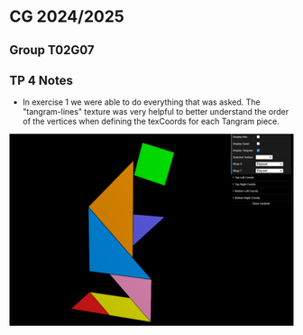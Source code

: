 # CG 2024/2025

## Group T02G07

## TP 4 Notes

- In exercise 1 we were able to do everything that was asked. The "tangram-lines" texture was very helpful to better understand the order of the vertices when defining the texCoords for each Tangram piece.

![Screenshot 1](screenshots/cg-t02g07-tp4-1.png)